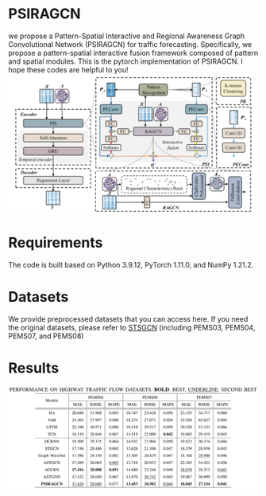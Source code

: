 # PSIRAGCN
we propose a Pattern-Spatial Interactive and Regional Awareness Graph Convolutional Network (PSIRAGCN) for traffic forecasting. Specifically, we propose a pattern-spatial interactive fusion framework composed of pattern and spatial modules.
This is the pytorch implementation of PSIRAGCN. I hope these codes are helpful to you!
![PSIRAGCN](https://github.com/Xinyu-2003/PSIRAGCN/blob/main/model.png)
# Requirements
The code is built based on Python 3.9.12, PyTorch 1.11.0, and NumPy 1.21.2.
# Datasets
We provide preprocessed datasets that you can access here. If you need the original datasets, please refer to [STSGCN](https://github.com/Davidham3/STSGCN) (including PEMS03, PEMS04, PEMS07, and PEMS08)
# Results
![](https://github.com/Xinyu-2003/PSIRAGCN/blob/main/results.png)
